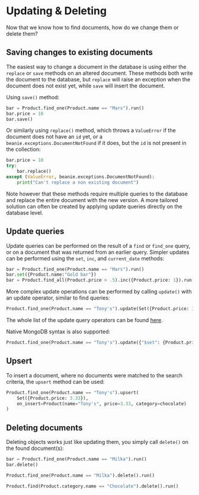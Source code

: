 # Updating & Deleting

Now that we know how to find documents, how do we change them or delete them?

## Saving changes to existing documents

The easiest way to change a document in the database is using either the `replace` or `save` methods on an altered document. 
These methods both write the document to the database, but `replace` will raise an exception when the document does not exist yet, 
while `save` will insert the document. 

Using `save()` method:

```python
bar = Product.find_one(Product.name == "Mars").run()
bar.price = 10
bar.save()
```

Or similarly using `replace()` method, which throws a `ValueError` if the document does not have an `id` yet, 
or a `beanie.exceptions.DocumentNotFound` if it does, but the `id` is not present in the collection:

```python
bar.price = 10
try:
    bar.replace()
except (ValueError, beanie.exceptions.DocumentNotFound):
    print("Can't replace a non existing document")
```

Note however that these methods require multiple queries to the database and replace the entire document with the new version. 
A more tailored solution can often be created by applying update queries directly on the database level.

## Update queries

Update queries can be performed on the result of a `find` or `find_one` query, or on a document that was returned from an earlier query. 
Simpler updates can be performed using the `set`, `inc`, and `current_date` methods:

```python
bar = Product.find_one(Product.name == "Mars").run()
bar.set({Product.name:"Gold bar"})
bar = Product.find_all(Product.price > .5).inc({Product.price: 1}).run()
```

More complex update operations can be performed by calling `update()` with an update operator, similar to find queries:

```python
Product.find_one(Product.name == "Tony's").update(Set({Product.price: 3.33})).run()
```

The whole list of the update query operators can be found [here](/beanie/api-documentation/operators/update).

Native MongoDB syntax is also supported:

```python
Product.find_one(Product.name == "Tony's").update({"$set": {Product.price: 3.33}}).run()
```

## Upsert

To insert a document, where no documents were matched to the search criteria, the `upsert` method can be used:

```python
Product.find_one(Product.name == "Tony's").upsert(
    Set({Product.price: 3.33}), 
    on_insert=Product(name="Tony's", price=3.33, category=chocolate)
)
```

## Deleting documents

Deleting objects works just like updating them, you simply call `delete()` on the found document(s):

```python
bar = Product.find_one(Product.name == "Milka").run()
bar.delete()

Product.find_one(Product.name == "Milka").delete().run()

Product.find(Product.category.name == "Chocolate").delete().run()
```
